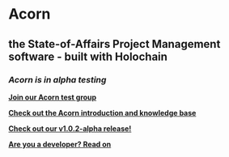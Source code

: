 # Acorn
## the State-of-Affairs Project Management software - built with Holochain

### _Acorn is in alpha testing_

[**Join our Acorn test group**](https://forms.gle/Ani18rJhDuAGv9LQ8)

[**Check out the Acorn introduction and knowledge base**](https://docs.acorn.software)

[**Check out our v1.0.2-alpha release!**](https://github.com/lightningrodlabs/acorn/releases/tag/v1.0.2-alpha)

[**Are you a developer? Read on**](./DEVELOPERS.md)
